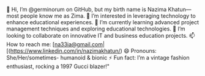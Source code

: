 👋 Hi, I’m @germinorum on GitHub, but my birth name is Nazima Khatun—most people know me as Zima. 
👀 I’m interested in leveraging technology to enhance educational experiences.
🌱 I’m currently learning advanced project management techniques and exploring educational technologies.
💞️ I’m looking to collaborate on innovative IT and business education projects.
📫 How to reach me: [na33ia@gmail.com| [(https://www.linkedin.com/in/nazimakhatun/)
😄 Pronouns: She/Her/sometimes- humanoid & bionic 
⚡ Fun fact: I’m a vintage fashion enthusiast, rocking a 1997 Gucci blazer!"<!------>
